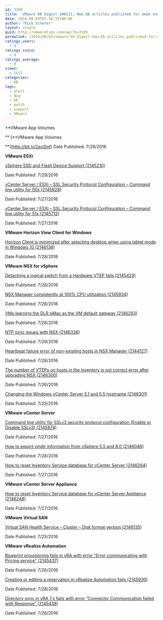 ```yaml
---
id: 3109
title: 'VMware KB Digest &#8211; New KB articles published for week ending 07/30/16'
date: 2016-08-03T05:58:15+00:00
author: "Rick Scherer"
layout: single
guid: http://vmwaretips.com/wp/?p=3109
permalink: /2016/08/03/vmware-kb-digest-new-kb-articles-published-for-week-ending-073016/
ratings_users:
  - 0
ratings_score:
  - 0
ratings_average:
  - 0
views:
  - 1612
categories:
  - KB
tags:
  - alert
  - Bug
  - kb
  - patch
  - support
  - VMware
---
```

**VMware App Volumes
  
** [**VMware App Volumes
  
**](http://bit.ly/2aviSnf) Date Published: 7/28/2016

**VMware ESXi**
  
[vSphere SSD and Flash Device Support (2145210)](http://bit.ly/2auezFp)
  
Date Published: 7/29/2016
  
[vCenter Server / ESXi – SSL Security Protocol Configuration – Command line utility for 50x (2145928)](http://bit.ly/2avj7yp)
  
Date Published: 7/27/2016
  
[vCenter Server / ESXi – SSL Security Protocol Configuration – Command line utility for 51x (2145712)](http://bit.ly/2aufAx5)
  
Date Published: 7/27/2016

**VMware Horizon View Client for Windows** 
  
[Horizon Client is minimized after selecting desktop when using tablet mode in Windows 10 (2146138)](http://bit.ly/2aviFQN)
  
Date Published: 7/28/2016

**VMware NSX for vSphere**
  
[Detaching a logical switch from a Hardware VTEP fails (2145429)](http://bit.ly/2aufmGq)
  
Date Published: 7/28/2016
  
[NSX Manager consistently at 100% CPU utilization (2145934)](http://bit.ly/2avjbhI)
  
Date Published: 7/26/2016
  
[VMs learning the DLR pMac as the VM default gateway (2146293)](http://bit.ly/2auf0iV)
  
Date Published: 7/26/2016
  
[NTP sync issues with NSX (2146338)](http://bit.ly/2aviJQC)
  
Date Published: 7/29/2016
  
[Heartbeat failure error of non-existing hosts in NSX Manager (2144127)](http://bit.ly/2aufkOG)
  
Date Published: 7/28/2016
  
[The number of VTEPs on hosts in the inventory is not correct error after upgrading NSX (2146300)](http://bit.ly/2avj8T4)
  
Date Published: 7/26/2016
  
[Changing the Windows vCenter Server 5.1 and 5.5 hostname (2146301)](http://bit.ly/2aueYaP)
  
Date Published: 7/25/2016

<!--more-->

**VMware vCenter Server** 
  
[Command line utility for SSLv3 security protocol configuration (Enable or Disable SSLv3) (2145874)](http://bit.ly/2aviXap)
  
Date Published: 7/27/2016
  
[How to export vmdir information from vSphere 5.5 and 6.0 (2146046)](http://bit.ly/2auh4Hu)
  
Date Published: 7/28/2016
  
[How to reset Inventory Service database for vCenter Server (2146264)](http://bit.ly/2aviqVZ)
  
Date Published: 7/27/2016

**VMware vCenter Server Appliance**
  
[How to reset Inventory Service database for vCenter Server Appliance (2146248)](http://bit.ly/2auexx2)
  
Date Published: 7/27/2016

**VMware Virtual SAN** 
  
[Virtual SAN Health Service – Cluster – Disk format version (2146135)](http://bit.ly/2avjhGd)
  
Date Published: 7/25/2016

**VMware vRealize Automation**
  
[Blueprint provisioning fails in vRA with error “Error communicating with Pricing service” (2145437)](http://bit.ly/2aueW2J)
  
Date Published: 7/26/2016
  
[Creating or editing a reservation in vRealize Automation fails (2145930)](http://bit.ly/2aviq8v)
  
Date Published: 7/28/2016
  
[Directory sync in vRA 7.x fails with error “Connector Communication failed with Response” (2145438)](http://bit.ly/2aueNMy)
  
Date Published: 7/26/2016